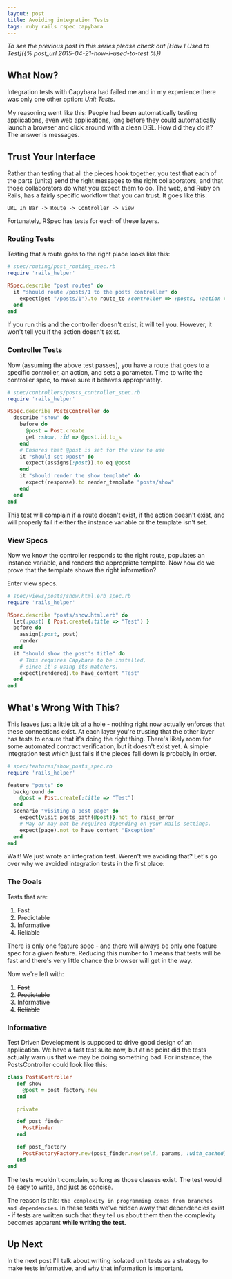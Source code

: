 ```yaml
---
layout: post
title: Avoiding integration Tests
tags: ruby rails rspec capybara
---
```


*To see the previous post in this series please check out [How I Used to
Test]({% post_url 2015-04-21-how-i-used-to-test %})*

## What Now?

Integration tests with Capybara had failed me and in my experience there was only
one other option: *Unit Tests*.

My reasoning went like this: People had been automatically testing applications,
even web applications, long before they could automatically launch a browser and
click around with a clean DSL. How did they do it? The answer is messages.

## Trust Your Interface

Rather than testing that all the pieces hook together, you test that each of the
parts (units) send the right messages to the right collaborators, and that those
collaborators do what you expect them to do. The web, and Ruby on Rails, has a
fairly specific workflow that you can trust. It goes like this:

```
URL In Bar -> Route -> Controller -> View
```

Fortunately, RSpec has tests for each of these layers.

### Routing Tests

Testing that a route goes to the right place looks like this:

```ruby
# spec/routing/post_routing_spec.rb
require 'rails_helper'

RSpec.describe "post routes" do
  it "should route /posts/1 to the posts controller" do
    expect(get "/posts/1").to route_to :controller => :posts, :action => :show, :id => "1"
  end
end
```

If you run this and the controller doesn't exist, it will tell you. However, it
won't tell you if the action doesn't exist.

### Controller Tests

Now (assuming the above test passes), you have a route that goes to a specific
controller, an action, and sets a parameter. Time to write the controller spec,
to make sure it behaves appropriately.

```ruby
# spec/controllers/posts_controller_spec.rb
require 'rails_helper'

RSpec.describe PostsController do
  describe "show" do
    before do
      @post = Post.create
      get :show, :id => @post.id.to_s
    end
    # Ensures that @post is set for the view to use
    it "should set @post" do
      expect(assigns(:post)).to eq @post
    end
    it "should render the show template" do
      expect(response).to render_template "posts/show"
    end
  end
end
```

This test will complain if a route doesn't exist, if the action doesn't exist,
and will properly fail if either the instance variable or the template isn't
set.

### View Specs

Now we know the controller responds to the right route, populates an instance
variable, and renders the appropriate template. Now how do we prove that the
template shows the right information?

Enter view specs.

```ruby
# spec/views/posts/show.html.erb_spec.rb
require 'rails_helper'

RSpec.describe "posts/show.html.erb" do
  let(:post) { Post.create(:title => "Test") }
  before do
    assign(:post, post)
    render
  end
  it "should show the post's title" do
    # This requires Capybara to be installed,
    # since it's using its matchers.
    expect(rendered).to have_content "Test" 
  end
end
```

## What's Wrong With This?

This leaves just a little bit of a hole - nothing right now actually enforces
that these connections exist. At each layer you're trusting that the other layer
has tests to ensure that it's doing the right thing. There's likely room for
some automated contract verification, but it doesn't exist yet. A simple
integration test which just fails if the pieces fall down is probably in order.

```ruby
# spec/features/show_posts_spec.rb
require 'rails_helper'

feature "posts" do
  background do
    @post = Post.create(:title => "Test")
  end
  scenario "visiting a post page" do
    expect{visit posts_path(@post)}.not_to raise_error
    # May or may not be required depending on your Rails settings.
    expect(page).not_to have_content "Exception"
  end
end
```

Wait! We just wrote an integration test. Weren't we avoiding that? Let's go over
why we avoided integration tests in the first place:

### The Goals

Tests that are:

1. Fast
2. Predictable
3. Informative
4. Reliable

There is only one feature spec - and there will always be only one feature spec
for a given feature. Reducing this number to 1 means that tests will be fast and
there's very little chance the browser will get in the way.

Now we're left with:

1. ~~Fast~~
2. ~~Predictable~~
3. Informative
4. ~~Reliable~~

### Informative

Test Driven Development is supposed to drive good design of an
application. We have a fast test suite now, but at no point did the tests
actually warn us that we may be doing something bad. For instance, the
PostsController could look like this:

```ruby
class PostsController
   def show
     @post = post_factory.new
   end

   private

   def post_finder
     PostFinder
   end

   def post_factory
     PostFactoryFactory.new(post_finder.new(self, params, :with_cached))
   end
end

```

The tests wouldn't complain, so long as those classes exist. The test would be
easy to write, and just as concise.

The reason is this: `the complexity in programming comes from branches and
dependencies`. In these tests we've hidden away that dependencies exist - if
tests are written such that they tell us about them then the complexity becomes
apparent **while writing the test.**


## Up Next

In the next post I'll talk about writing isolated unit tests as a strategy to
make tests informative, and why that information is important.
